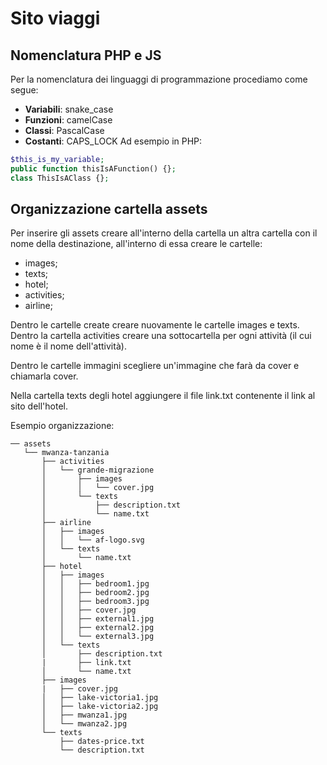 # Sito viaggi

## Nomenclatura PHP e JS

Per la nomenclatura dei linguaggi di programmazione procediamo come segue:
- **Variabili**: snake_case
- **Funzioni**: camelCase
- **Classi**: PascalCase
- **Costanti**: CAPS_LOCK
Ad esempio in PHP:
```php
$this_is_my_variable;
public function thisIsAFunction() {};
class ThisIsAClass {};
```

## Organizzazione cartella assets

Per inserire gli assets creare all'interno della cartella un altra cartella con il nome della destinazione, all'interno di essa creare le cartelle:

* images;
* texts;
* hotel;
* activities;
* airline;

Dentro le cartelle create creare nuovamente le cartelle images e texts. Dentro la cartella activities creare una sottocartella per ogni attività (il cui nome è il nome dell'attività). 

Dentro le cartelle immagini scegliere un'immagine che farà da cover e chiamarla cover.

Nella cartella texts degli hotel aggiungere il file link.txt contenente il link al sito dell'hotel.

Esempio organizzazione:
```
── assets
   └── mwanza-tanzania
       ├── activities
       │   └── grande-migrazione
       │       ├── images
       │       │   └── cover.jpg
       │       └── texts
       │           ├── description.txt
       │           └── name.txt
       ├── airline
       │   ├── images
       │   │   └── af-logo.svg
       │   └── texts
       │       └── name.txt
       ├── hotel
       │   ├── images
       │   │   ├── bedroom1.jpg
       │   │   ├── bedroom2.jpg
       │   │   ├── bedroom3.jpg
       │   │   ├── cover.jpg
       │   │   ├── external1.jpg
       │   │   ├── external2.jpg
       │   │   └── external3.jpg
       │   └── texts
       │       ├── description.txt
       |       ├── link.txt
       │       └── name.txt
       ├── images
       |   ├── cover.jpg
       │   ├── lake-victoria1.jpg
       │   ├── lake-victoria2.jpg
       │   ├── mwanza1.jpg
       │   └── mwanza2.jpg
       └── texts
           ├── dates-price.txt
           └── description.txt
```
